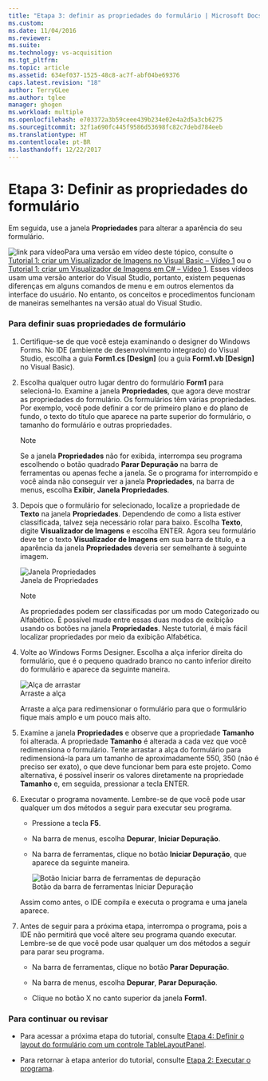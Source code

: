 ```yaml
---
title: "Etapa 3: definir as propriedades do formulário | Microsoft Docs"
ms.custom: 
ms.date: 11/04/2016
ms.reviewer: 
ms.suite: 
ms.technology: vs-acquisition
ms.tgt_pltfrm: 
ms.topic: article
ms.assetid: 634ef037-1525-48c8-ac7f-abf04be69376
caps.latest.revision: "18"
author: TerryGLee
ms.author: tglee
manager: ghogen
ms.workload: multiple
ms.openlocfilehash: e703372a3b59ceee439b234e02e4a2d5a3cb6275
ms.sourcegitcommit: 32f1a690fc445f9586d53698fc82c7debd784eeb
ms.translationtype: HT
ms.contentlocale: pt-BR
ms.lasthandoff: 12/22/2017
---
```

# <a name="step-3-set-your-form-properties"></a>Etapa 3: Definir as propriedades do formulário
Em seguida, use a janela **Propriedades** para alterar a aparência do seu formulário.  
  
 ![link para vídeo](../data-tools/media/playvideo.gif "PlayVideo")Para uma versão em vídeo deste tópico, consulte o [Tutorial 1: criar um Visualizador de Imagens no Visual Basic – Vídeo 1](http://go.microsoft.com/fwlink/?LinkId=205209) ou o [Tutorial 1: criar um Visualizador de Imagens em C# – Vídeo 1](http://go.microsoft.com/fwlink/?LinkId=205199). Esses vídeos usam uma versão anterior do Visual Studio, portanto, existem pequenas diferenças em alguns comandos de menu e em outros elementos da interface do usuário. No entanto, os conceitos e procedimentos funcionam de maneiras semelhantes na versão atual do Visual Studio.  
  
### <a name="to-set-your-form-properties"></a>Para definir suas propriedades de formulário  
  
1.  Certifique-se de que você esteja examinando o designer do Windows Forms. No IDE (ambiente de desenvolvimento integrado) do Visual Studio, escolha a guia **Form1.cs [Design]** (ou a guia **Form1.vb [Design]** no Visual Basic).  
  
2.  Escolha qualquer outro lugar dentro do formulário **Form1** para selecioná-lo. Examine a janela **Propriedades**, que agora deve mostrar as propriedades do formulário. Os formulários têm várias propriedades. Por exemplo, você pode definir a cor de primeiro plano e do plano de fundo, o texto do título que aparece na parte superior do formulário, o tamanho do formulário e outras propriedades.  
  
    > [!NOTE]
    >  Se a janela **Propriedades** não for exibida, interrompa seu programa escolhendo o botão quadrado **Parar Depuração** na barra de ferramentas ou apenas feche a janela. Se o programa for interrompido e você ainda não conseguir ver a janela **Propriedades**, na barra de menus, escolha **Exibir**, **Janela Propriedades**.  
  
3.  Depois que o formulário for selecionado, localize a propriedade de **Texto** na janela **Propriedades**. Dependendo de como a lista estiver classificada, talvez seja necessário rolar para baixo. Escolha **Texto**, digite **Visualizador de Imagens** e escolha ENTER.  Agora seu formulário deve ter o texto **Visualizador de Imagens** em sua barra de título, e a aparência da janela **Propriedades** deveria ser semelhante à seguinte imagem.  
  
     ![Janela Propriedades](../ide/media/express_edittextproperty.png "Express_EditTextProperty")  
Janela de Propriedades  
  
    > [!NOTE]
    >  As propriedades podem ser classificadas por um modo Categorizado ou Alfabético. É possível mude entre essas duas modos de exibição usando os botões na janela **Propriedades**. Neste tutorial, é mais fácil localizar propriedades por meio da exibição Alfabética.  
  
4.  Volte ao Windows Forms Designer. Escolha a alça inferior direita do formulário, que é o pequeno quadrado branco no canto inferior direito do formulário e aparece da seguinte maneira.  
  
     ![Alça de arrastar](../ide/media/express_bottomrt_drag.png "Express_BottomRT_Drag")  
Arraste a alça  
  
     Arraste a alça para redimensionar o formulário para que o formulário fique mais amplo e um pouco mais alto.  
  
5.  Examine a janela **Propriedades** e observe que a propriedade **Tamanho** foi alterada. A propriedade **Tamanho** é alterada a cada vez que você redimensiona o formulário. Tente arrastar a alça do formulário para redimensioná-la para um tamanho de aproximadamente 550, 350 (não é preciso ser exato), o que deve funcionar bem para este projeto. Como alternativa, é possível inserir os valores diretamente na propriedade **Tamanho** e, em seguida, pressionar a tecla ENTER.  
  
6.  Executar o programa novamente. Lembre-se de que você pode usar qualquer um dos métodos a seguir para executar seu programa.  
  
    -   Pressione a tecla **F5**.  
  
    -   Na barra de menus, escolha **Depurar**, **Iniciar Depuração**.  
  
    -   Na barra de ferramentas, clique no botão **Iniciar Depuração**, que aparece da seguinte maneira.  
  
         ![Botão Iniciar barra de ferramentas de depuração](../ide/media/express_icondebug.png "Express_IconDebug")  
Botão da barra de ferramentas Iniciar Depuração  
  
     Assim como antes, o IDE compila e executa o programa e uma janela aparece.  
  
7.  Antes de seguir para a próxima etapa, interrompa o programa, pois a IDE não permitirá que você altere seu programa quando executar. Lembre-se de que você pode usar qualquer um dos métodos a seguir para parar seu programa.  
  
    -   Na barra de ferramentas, clique no botão **Parar Depuração**.  
  
    -   Na barra de menus, escolha **Depurar**, **Parar Depuração**.  
  
    -   Clique no botão X no canto superior da janela **Form1**.  
  
### <a name="to-continue-or-review"></a>Para continuar ou revisar  
  
-   Para acessar a próxima etapa do tutorial, consulte [Etapa 4: Definir o layout do formulário com um controle TableLayoutPanel](../ide/step-4-lay-out-your-form-with-a-tablelayoutpanel-control.md).  
  
-   Para retornar à etapa anterior do tutorial, consulte [Etapa 2: Executar o programa](../ide/step-2-run-your-program.md).